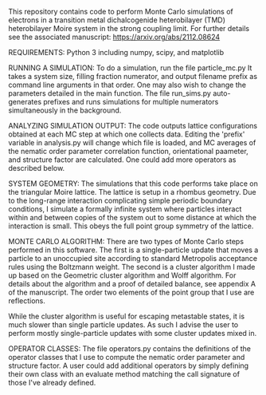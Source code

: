 This repository contains code to perform Monte Carlo simulations of electrons
in a transition metal dichalcogenide heterobilayer (TMD) heterobilayer
Moire system in the strong coupling limit. For further details
see the associated manuscript: https://arxiv.org/abs/2112.08624

REQUIREMENTS: 
  Python 3 including numpy, scipy, and matplotlib

RUNNING A SIMULATION:
  To do a simulation, run the file particle_mc.py It takes a system size,
  filling fraction numerator, and output filename prefix as command
  line arguments in that order. One may also wish to change the parameters
  detailed in the main function. The file run_sims.py auto-generates
  prefixes and runs simulations for multiple numerators simultaneously
  in the background.

ANALYZING SIMULATION OUTPUT:
  The code outputs lattice configurations obtained at each MC step
  at which one collects data. Editing the 'prefix' variable in
  analysis.py will change which file is loaded, and MC averages
  of the nematic order parameter correlation function, orientational
  paameter, and structure factor are calculated. 
  One could add more operators as described below.

SYSTEM GEOMETRY:
  The simulations that this code performs take place on the triangular Moire
  lattice. The lattice is setup in a rhombus geometry. Due to the long-range
  interaction complicating simple periodic boundary conditions, I simulate
  a formally infinite system where particles interact within and between
  copies of the system out to some distance at which the interaction is small.
  This obeys the full point group symmetry of the lattice.

MONTE CARLO ALGORITHM:
  There are two types of Monte Carlo steps performed in this software.
  The first is a single-particle update that moves a particle to an
  unoccupied site according to standard Metropolis acceptance rules using
  the Boltzmann weight. The second is a cluster algorithm I made up based
  on the Geometric cluster algorithm and Wolff algorithm. For details about
  the algorithm and a proof of detailed balance, see appendix A of the 
  manuscript. The order two elements of the point group that I use
  are reflections.

  While the cluster algorithm is useful for escaping metastable
  states, it is much slower than single particle updates. As such I advise
  the user to perform mostly single-particle updates with some cluster updates
  mixed in.

OPERATOR CLASSES:
  The file operators.py contains the definitions of the operator classes
  that I use to compute the nematic order parameter and structure factor.
  A user could add additional operators by simply defining their own
  class with an evaluate method matching the call signature of those
  I've already defined.
